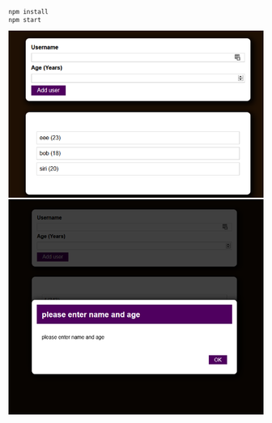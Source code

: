 ```
npm install
npm start
```

![App](public/screenshots/app-2021-04-20-141503.png)
![App_error](public/screenshots/app-2021-04-21-121338.png)